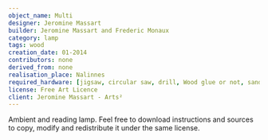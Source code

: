 ```yaml
---
object_name: Multi
designer: Jeromine Massart
builder: Jeromine Massart and Frederic Monaux
category: lamp
tags: wood
creation_date: 01-2014
contributors: none
derived_from: none
realisation_place: Nalinnes
required_hardware: [jigsaw, circular saw, drill, Wood glue or not, sander, sand paper]
license: Free Art Licence
client: Jeromine Massart - Arts²
---
```

Ambient and reading lamp. Feel free to download instructions and sources to copy, modify and redistribute it under the same license.
